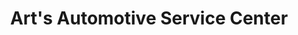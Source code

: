 ---
title: "Art's Automotive Service Center"
url: /sunderland/arts-automotive-service-center/
shop: Autowerkstatt
---